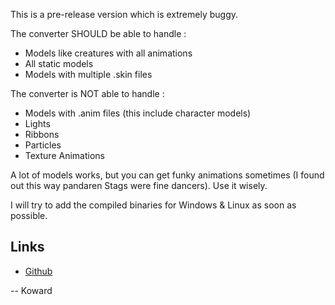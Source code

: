 This is a pre-release version which is extremely buggy.

The converter SHOULD be able to handle :

* Models like creatures with all animations
* All static models
* Models with multiple .skin files

The converter is NOT able to handle :

* Models with .anim files (this include character models)
* Lights
* Ribbons
* Particles
* Texture Animations


A lot of models works, but you can get funky animations sometimes (I found out this way pandaren Stags were fine dancers). Use it wisely.

I will try to add the compiled binaries for Windows & Linux as soon as possible.

## Links
* [Github](https://github.com/Koward/LKBC_Converter)

-- Koward